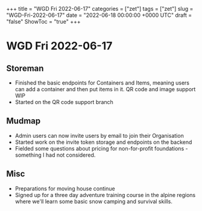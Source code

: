 +++
title = "WGD Fri 2022-06-17"
categories = ["zet"]
tags = ["zet"]
slug = "WGD-Fri-2022-06-17"
date = "2022-06-18 00:00:00 +0000 UTC"
draft = "false"
ShowToc = "true"
+++

# WGD Fri 2022-06-17

## Storeman

- Finished the basic endpoints for Containers and Items, meaning users
  can add a container and then put items in it. QR code and image support WIP
- Started on the QR code support branch

## Mudmap

- Admin users can now invite users by email to join their Organisation
- Started work on the invite token storage and endpoints on the backend
- Fielded some questions about pricing for non-for-profit foundations - something I had not
  considered.

## Misc

- Preparations for moving house continue 
- Signed up for a three day adventure training course in the alpine regions
  where we'll learn some basic snow camping and survival skills. 

